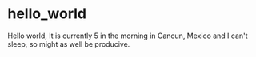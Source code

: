 # hello_world

Hello world, 
It is currently 5 in the morning in Cancun, Mexico and I can't sleep, so might as well be producive. 
